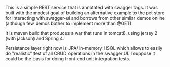 This is a simple REST service that is annotated with swagger tags.  It was built with the modest goal of building an 
alternative example to the pet store for interacting with swagger-ui and borrows from other similar demos online (although
few demos bother to implement more than @GET).

It is maven build that produces a war that runs in tomcat8, using jersey 2 (with jackson) and Spring 4.  

Persistance layer right now is JPA/ in-memory HSQL which allows to easily do "realistic" test of all CRUD operations
in the swagger UI.  I suppose it could be the basis for doing front-end unit integration tests.
